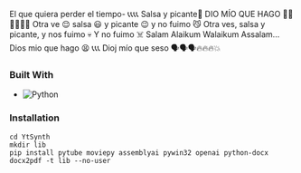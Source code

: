 El que quiera perder el tiempo- 📞📞📞📞
Salsa y picante🤑
DIO MÍO QUE HAGO 📳📳📳📞📞📞
Otra ve 😌 salsa 😃 y picante 😉 y no fuimo 😼
Otra ves, salsa y picante, y nos fuimo 💀
Y no fuimo ☠️
Salam Alaikum Walaikum Assalam...
Dios mio que hago 😫 📞📞📞
Dioj mío que seso 🗣️🗣️🗣️🔥🔥🔥💥

### Built With
  * ![Python](https://img.shields.io/badge/python-3670A0?style=for-the-badge&logo=python&logoColor=ffdd54)


### Installation
```cd YtSynth```\
```mkdir lib```\
```pip install pytube moviepy assemblyai pywin32 openai python-docx docx2pdf -t lib --no-user```
